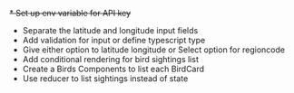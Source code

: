 ~~* Set up env variable for API key~~
* Separate the latitude and longitude input fields
* Add validation for input or define typescript type
* Give either option to latitude longitude or Select option for regioncode
* Add conditional rendering for bird sightings list
* Create a Birds Components to list each BirdCard
* Use reducer to list sightings instead of state

